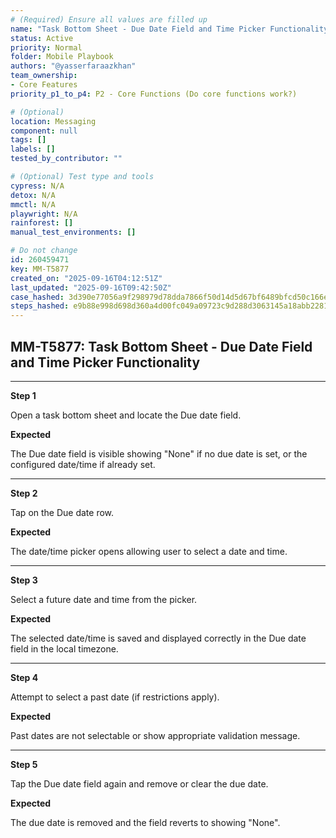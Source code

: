 ```yaml
---
# (Required) Ensure all values are filled up
name: "Task Bottom Sheet - Due Date Field and Time Picker Functionality"
status: Active
priority: Normal
folder: Mobile Playbook
authors: "@yasserfaraazkhan"
team_ownership:
- Core Features
priority_p1_to_p4: P2 - Core Functions (Do core functions work?)

# (Optional)
location: Messaging
component: null
tags: []
labels: []
tested_by_contributor: ""

# (Optional) Test type and tools
cypress: N/A
detox: N/A
mmctl: N/A
playwright: N/A
rainforest: []
manual_test_environments: []

# Do not change
id: 260459471
key: MM-T5877
created_on: "2025-09-16T04:12:51Z"
last_updated: "2025-09-16T09:42:50Z"
case_hashed: 3d390e77056a9f298979d78dda7866f50d14d5d67bf6489bfcd50c166ef13c0a6fb17f48fc30d04adb6c39d180a8eb37
steps_hashed: e9b88e998d698d360a4d00fc049a09723c9d288d3063145a18abb22813372621808df7bf70535810147530557989df5b
---
```


<!-- (Auto-generated) Based on frontmatter's "key" and "name" -->

## MM-T5877: Task Bottom Sheet - Due Date Field and Time Picker Functionality

---

**Step 1**

Open a task bottom sheet and locate the Due date field.

**Expected**

The Due date field is visible showing "None" if no due date is set, or the configured date/time if already set.

---

**Step 2**

Tap on the Due date row.

**Expected**

The date/time picker opens allowing user to select a date and time.

---

**Step 3**

Select a future date and time from the picker.

**Expected**

The selected date/time is saved and displayed correctly in the Due date field in the local timezone.

---

**Step 4**

Attempt to select a past date (if restrictions apply).

**Expected**

Past dates are not selectable or show appropriate validation message.

---

**Step 5**

Tap the Due date field again and remove or clear the due date.

**Expected**

The due date is removed and the field reverts to showing "None".
